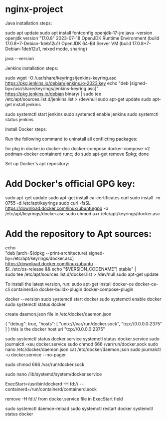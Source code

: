 # nginx-project
Java installation steps:

sudo apt update
sudo apt install fontconfig openjdk-17-jre
java -version
openjdk version "17.0.8" 2023-07-18
OpenJDK Runtime Environment (build 17.0.8+7-Debian-1deb12u1)
OpenJDK 64-Bit Server VM (build 17.0.8+7-Debian-1deb12u1, mixed mode, sharing)

java --version

Jenkins installation steps:

sudo wget -O /usr/share/keyrings/jenkins-keyring.asc \
  https://pkg.jenkins.io/debian/jenkins.io-2023.key
echo "deb [signed-by=/usr/share/keyrings/jenkins-keyring.asc]" \
  https://pkg.jenkins.io/debian binary/ | sudo tee \
  /etc/apt/sources.list.d/jenkins.list > /dev/null
sudo apt-get update
sudo apt-get install jenkins

sudo systemctl start jenkins
sudo systemctl enable jenkins
sudo systemctl status jenkins

Install Docker steps:

Run the following command to uninstall all conflicting packages:

for pkg in docker.io docker-doc docker-compose docker-compose-v2 podman-docker containerd runc; do sudo apt-get remove $pkg; done

Set up Docker's apt repository:

# Add Docker's official GPG key:
sudo apt-get update
sudo apt-get install ca-certificates curl
sudo install -m 0755 -d /etc/apt/keyrings
sudo curl -fsSL https://download.docker.com/linux/ubuntu/gpg -o /etc/apt/keyrings/docker.asc
sudo chmod a+r /etc/apt/keyrings/docker.asc

# Add the repository to Apt sources:
echo \
  "deb [arch=$(dpkg --print-architecture) signed-by=/etc/apt/keyrings/docker.asc] https://download.docker.com/linux/ubuntu \
  $(. /etc/os-release && echo "$VERSION_CODENAME") stable" | \
  sudo tee /etc/apt/sources.list.d/docker.list > /dev/null
sudo apt-get update

To install the latest version, run:
sudo apt-get install docker-ce docker-ce-cli containerd.io docker-buildx-plugin docker-compose-plugin

docker --version
sudo systemctl start docker 
sudo systemctl enable docker 
sudo systemctl status docker

create daemon.json file in /etc/docker/daemon.json


{
  "debug": true,
  "hosts": [
    "unix:///var/run/docker.sock",
    "tcp://0.0.0.0:2375"
  ]
}
this is the docker host uri "tcp://0.0.0.0:2375"



sudo systemctl status docker.service
systemctl status docker.service
sudo journalctl -xeu docker.service
sudo chmod 666 /var/run/docker.sock
sudo nano /etc/docker/daemon.json
cat /etc/docker/daemon.json
sudo journalctl -u docker.service --no-pager


sudo chmod 666 /var/run/docker.sock


sudo nano /lib/systemd/system/docker.service

ExecStart=/usr/bin/dockerd -H fd:// --containerd=/run/containerd/containerd.sock

remove -H fd:// from docker.service file in ExecStart field

sudo systemctl daemon-reload
sudo systemctl restart docker
systemctl status docker
  


